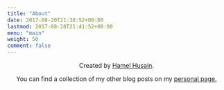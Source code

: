 ```yaml
---
title: "About"
date: 2017-08-20T21:38:52+08:00
lastmod: 2017-08-28T21:41:52+08:00
menu: "main"
weight: 50
comment: false
---
```


<p align="center">Created by <a href="https://hamel.dev">Hamel Husain</a>.</p>

<p align="center">You can find a collection of my other blog posts on my <a href="https://hamel.dev">personal page.</a></p>

